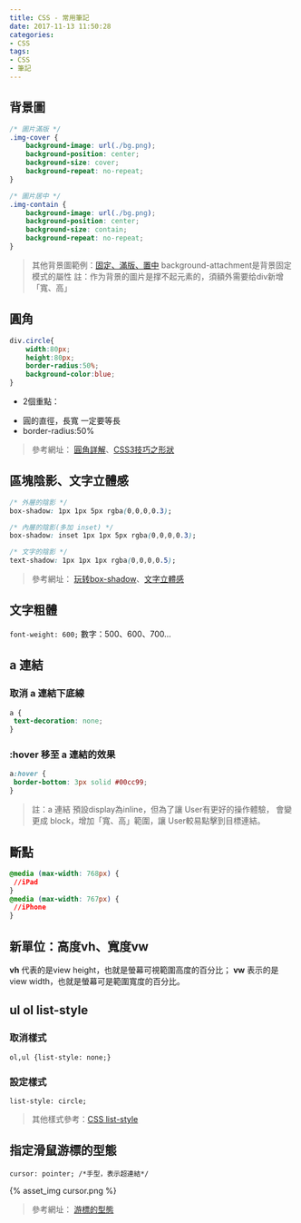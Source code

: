 ```yaml
---
title: CSS - 常用筆記
date: 2017-11-13 11:50:28
categories: 
- CSS
tags:
- CSS
- 筆記
---
```


## 背景圖

``` css
/* 圖片滿版 */
.img-cover {
    background-image: url(./bg.png);
    background-position: center;
    background-size: cover;
    background-repeat: no-repeat;
}

/* 圖片居中 */
.img-contain {
    background-image: url(./bg.png);
    background-position: center;
    background-size: contain;
    background-repeat: no-repeat;
}

```

> 其他背景圖範例：[固定、滿版、置中](https://codepen.io/Kanboo/pen/boKpwG)
> background-attachment是背景固定模式的屬性
註：作为背景的圖片是撑不起元素的，須額外需要给div新增「寬、高」

<!-- more -->

## 圓角

``` css
div.circle{
    width:80px;
    height:80px;
    border-radius:50%;
    background-color:blue;
}
```
+ 2個重點：
 - 圓的直徑，長寬 一定要等長
 - border-radius:50%

>參考網址： [圓角詳解](http://www.jianshu.com/p/7f46b8e29b1b)、[CSS3技巧之形狀](https://kknews.cc/zh-tw/news/aezgo8v.html)

## 區塊陰影、文字立體感

``` CSS
/* 外層的陰影 */
box-shadow: 1px 1px 5px rgba(0,0,0,0.3);

/* 內層的陰影(多加 inset) */
box-shadow: inset 1px 1px 5px rgba(0,0,0,0.3);

/* 文字的陰影 */
text-shadow: 1px 1px 1px rgba(0,0,0,0.5);
```

>參考網址： [玩转box-shadow](http://www.jianshu.com/p/18bdcd17b4f2)、[文字立體感](http://www.jianshu.com/p/34d8dcb75dd8)

## 文字粗體

`font-weight: 600;`
數字：500、600、700...

## a 連結
### 取消 a 連結下底線

``` CSS
a {
 text-decoration: none;
}
```

### :hover 移至 a 連結的效果

``` CSS
a:hover {
 border-bottom: 3px solid #00cc99;
}
```

>註：a 連結 預設display為inline，但為了讓 User有更好的操作體驗，
會變更成 block，增加「寬、高」範圍，讓 User較易點擊到目標連結。

## 斷點

``` CSS
@media (max-width: 768px) {
 //iPad
}
@media (max-width: 767px) {
 //iPhone
}
```

## 新單位：高度vh、寬度vw

**vh** 代表的是view height，也就是螢幕可視範圍高度的百分比；
**vw** 表示的是view width，也就是螢幕可是範圍寬度的百分比。

## ul ol list-style

### 取消樣式
`ol,ul {list-style: none;}`

### 設定樣式
`list-style: circle;`

>其他樣式參考：[CSS list-style](http://www.w3school.com.cn/cssref/pr_list-style-type.asp)

## 指定滑鼠游標的型態
`cursor: pointer; /*手型，表示超連結*/`

{% asset_img cursor.png %}

>參考網址： [游標的型態](http://www.eion.com.tw/Blogger/?Pid=1117)


